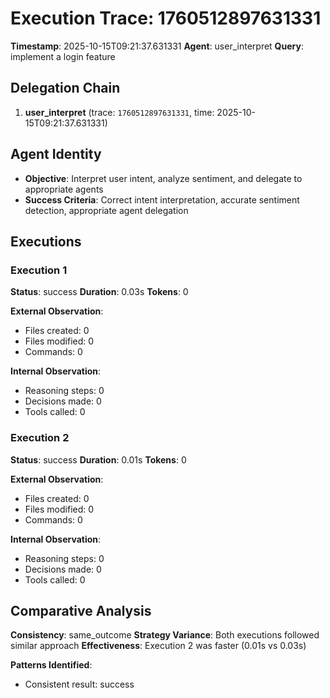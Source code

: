 # Execution Trace: 1760512897631331

**Timestamp**: 2025-10-15T09:21:37.631331
**Agent**: user_interpret
**Query**: implement a login feature

## Delegation Chain

1. **user_interpret** (trace: `1760512897631331`, time: 2025-10-15T09:21:37.631331)

## Agent Identity

- **Objective**: Interpret user intent, analyze sentiment, and delegate to appropriate agents
- **Success Criteria**: Correct intent interpretation, accurate sentiment detection, appropriate agent delegation

## Executions

### Execution 1

**Status**: success
**Duration**: 0.03s
**Tokens**: 0

**External Observation**:
- Files created: 0
- Files modified: 0
- Commands: 0

**Internal Observation**:
- Reasoning steps: 0
- Decisions made: 0
- Tools called: 0

### Execution 2

**Status**: success
**Duration**: 0.01s
**Tokens**: 0

**External Observation**:
- Files created: 0
- Files modified: 0
- Commands: 0

**Internal Observation**:
- Reasoning steps: 0
- Decisions made: 0
- Tools called: 0

## Comparative Analysis

**Consistency**: same_outcome
**Strategy Variance**: Both executions followed similar approach
**Effectiveness**: Execution 2 was faster (0.01s vs 0.03s)

**Patterns Identified**:

- Consistent result: success
